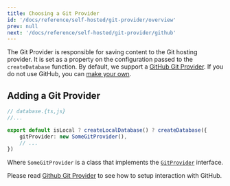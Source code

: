 ```yaml
---
title: Choosing a Git Provider
id: '/docs/reference/self-hosted/git-provider/overview'
prev: null
next: '/docs/reference/self-hosted/git-provider/github'
---
```


The Git Provider is responsible for saving content to the Git hosting provider. It is set as a property on the configuration passed to the `createDatabase` function. By default, we support a [GitHub Git Provider](/docs/reference/self-hosted/git-provider/github). If you do not use GitHub, you can [make your own](/docs/reference/self-hosted/git-provider/make-your-own).

## Adding a Git Provider

```ts
// database.{ts,js}
//...

export default isLocal ? createLocalDatabase() ? createDatabase({
    gitProvider: new SomeGitProvider(),
    // ...
})
```

Where `SomeGitProvider` is a class that implements the [`GitProvider`]() interface.

Please read [Github Git Provider](/docs/reference/self-hosted/git-provider/github) to see how to setup interaction with GitHub.
